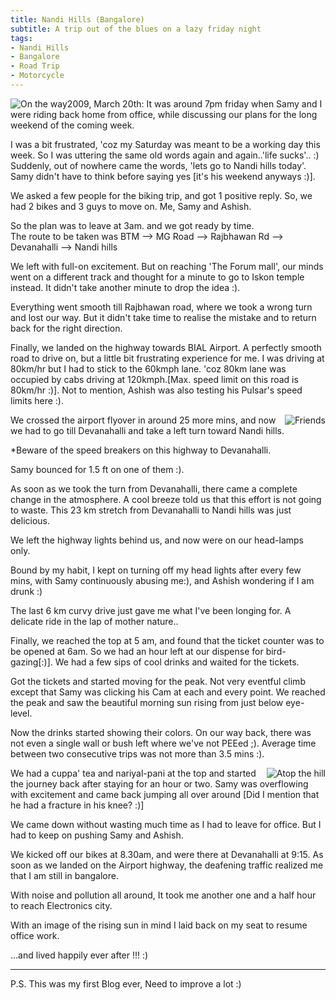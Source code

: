 ```yaml
---
title: Nandi Hills (Bangalore)
subtitle: A trip out of the blues on a lazy friday night
tags:
- Nandi Hills
- Bangalore
- Road Trip
- Motorcycle
---
```

<img style="float: left" alt="On the way" src="{{site.static_url}}images/posts/Nandi-Hills-1.jpg"/>
2009, March 20th:  
It was around 7pm friday when Samy and I were riding back home from office, while discussing our plans for the long weekend of the coming week.  

I was a bit frustrated, 'coz my Saturday was meant to be a working day this week. So I was uttering the same old words again and again..'life sucks'.. :)  
Suddenly, out of nowhere came the words, 'lets go to Nandi hills today'. Samy didn't have to think before saying yes [it's his weekend anyways :)].

We asked a few people for the biking trip, and got 1 positive reply. So, we had 2 bikes and 3 guys to move on. Me, Samy and Ashish.

So the plan was to leave at 3am. and we got ready by time.  
The route to be taken was BTM --> MG Road --> Rajbhawan Rd --> Devanahalli --> Nandi hills

<!--more-->

We left with full-on excitement. But on reaching 'The Forum mall', our minds went on a different track and thought for a minute to go to Iskon temple instead. It didn't take another minute to drop the idea :).

Everything went smooth till Rajbhawan road, where we took a wrong turn and lost our way. But it didn't take time to realise the mistake and to return back for the right direction.

Finally, we landed on the highway towards BIAL Airport. A perfectly smooth road to drive on, but a little bit frustrating experience for me. I was driving at 80km/hr but I had to stick to the 60kmph lane. 'coz 80km lane was occupied by cabs driving at 120kmph.[Max. speed limit on this road is 80km/hr :)]. Not to mention, Ashish was also testing his Pulsar's speed limits here :).

<img style="float: right" alt="Friends" src="{{site.static_url}}images/posts/Nandi-Hills-2.jpg"/>
We crossed the airport flyover in around 25 more mins, and now we had to go till Devanahalli and take a left turn toward Nandi hills.

*Beware of the speed breakers on this highway to Devanahalli.

Samy bounced for 1.5 ft on one of them :).

As soon as we took the turn from Devanahalli, there came a complete change in the atmosphere. A cool breeze told us that this effort is not going to waste. This 23 km stretch from Devanahalli to Nandi hills was just delicious.

We left the highway lights behind us, and now were on our head-lamps only.

Bound by my habit, I kept on turning off my head lights after every few mins, with Samy continuously abusing me:), and Ashish wondering if I am drunk :)

The last 6 km curvy drive just gave me what I've been longing for. A delicate ride in the lap of mother nature..

Finally, we reached the top at 5 am, and found that the ticket counter was to be opened at 6am. So we had an hour left at our dispense for bird-gazing[:)]. We had a few sips of cool drinks and waited for the tickets.


Got the tickets and started moving for the peak. Not very eventful climb except that Samy was clicking his Cam at each and every point. We reached the peak and saw the beautiful morning sun rising from just below eye-level.

Now the drinks started showing their colors. On our way back, there was not even a single wall or bush left where we've not PEEed ;). Average time between two consecutive trips was not more than 3.5 mins :).

<img style="float: right" alt="Atop the hill" src="{{site.static_url}}images/posts/Nandi-Hills-3.jpg"/>

We had a cuppa' tea and nariyal-pani at the top and started the journey back after staying for an hour or two. Samy was overflowing with excitement and came back jumping all over around [Did I mention that he had a fracture in his knee? :)]

We came down without wasting much time as I had to leave for office. But I had to keep on pushing Samy and Ashish.

We kicked off our bikes at 8.30am, and were there at Devanahalli at 9:15. As soon as we landed on the Airport highway, the deafening traffic realized me that I am still in bangalore.

With noise and pollution all around, It took me another one and a half hour to reach Electronics city.

With an image of the rising sun in mind I laid back on my seat to resume office work.

...and lived happily ever after !!! :)

---

P.S. This was my first Blog ever, Need to improve a lot :)

[image2]: {{site.static_url}}images/posts/DSC02242.JPG
